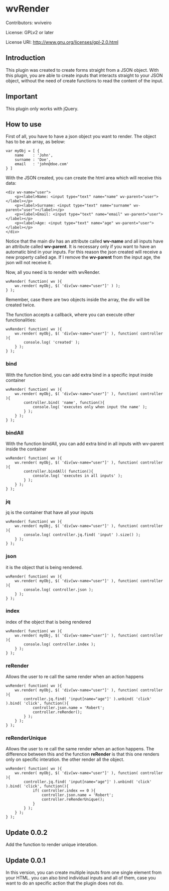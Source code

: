 # wvRender

Contributors: wviveiro

License: GPLv2 or later

License URI: http://www.gnu.org/licenses/gpl-2.0.html

## Introduction

This plugin was created to create forms straight from a JSON object. With this plugin, you are able to create inputs that interacts straight to your JSON object, without the need of create functions to read the content of the input.

## Important

This plugin only works with jQuery. 

## How to use

First of all, you have to have a json object you want to render. The object has to be an array, as below:

```
var myObj = [ {
	name 	: 'John',
	surname : 'Doe',
	email 	: 'john@doe.com'
} ]
```

With the JSON created, you can create the html area which will receive this data:

```
<div wv-name="user">
	<p><label>Name: <input type="text" name="name" wv-parent="user"></label></p>
	<p><label>Surname: <input type="text" name="surname" wv-parent="user"></label></p>
	<p><label>Email: <input type="text" name="email" wv-parent="user"></label></p>
	<p><label>Age: <input type="text" name="age" wv-parent="user"></label></p>
</div>
```

Notice that the main div has an attribute called <strong>wv-name</strong> and all inputs have an attribute called <strong>wv-parent</strong>. It is necessary only if you want to have an automatic bind in your inputs. For this reason the json created will receive a new property called age. If I remove the <strong>wv-parent</strong> from the input age, the json will not receive it.

Now, all you need is to render with wvRender.

```
wvRender( function( wv ){
	wv.render( myObj, $( 'div[wv-name="user"]' ) );
} );
```

Remember, case there are two objects inside the array, the div will be created twice.

The function accepts a callback, where you can execute other functionalities:

```
wvRender( function( wv ){
	wv.render( myObj, $( 'div[wv-name="user"]' ), function( controller ){
		console.log( 'created' );
	} );
} );
```

### bind
With the function bind, you can add extra bind in a specific input inside container

```
wvRender( function( wv ){
	wv.render( myObj, $( 'div[wv-name="user"]' ), function( controller ){
		controller.bind( 'name', function(){
			console.log( 'executes only when input the name' );
		} );
	} );
} );
```

### bindAll
With the function bindAll, you can add extra bind in all inputs with wv-parent inside the container

```
wvRender( function( wv ){
	wv.render( myObj, $( 'div[wv-name="user"]' ), function( controller ){
		controller.bindAll( function(){
			console.log( 'executes in all inputs' );
		} );
	} );
} );
```

### jq
jq is the container that have all your inputs

```
wvRender( function( wv ){
	wv.render( myObj, $( 'div[wv-name="user"]' ), function( controller ){
		console.log( controller.jq.find( 'input' ).size() );
	} );
} );
```

### json
it is the object that is being rendered.

```
wvRender( function( wv ){
	wv.render( myObj, $( 'div[wv-name="user"]' ), function( controller ){
		console.log( controller.json );
	} );
} );
```

### index
index of the object that is being rendered

```
wvRender( function( wv ){
	wv.render( myObj, $( 'div[wv-name="user"]' ), function( controller ){
		console.log( controller.index );
	} );
} );
```

### reRender
Allows the user to re call the same render when an action happens

```
wvRender( function( wv ){
	wv.render( myObj, $( 'div[wv-name="user"]' ), function( controller ){
		controller.jq.find( 'input[name="age"]' ).unbind( 'click' ).bind( 'click', function(){
			controller.json.name = 'Robert';
			controller.reRender();
		} );
	} );
} );
```

### reRenderUnique
Allows the user to re call the same render when an action happens. The difference between this and the function <strong>reRender</strong> is that this one renders only on specific interation. the other render all the object.

```
wvRender( function( wv ){
	wv.render( myObj, $( 'div[wv-name="user"]' ), function( controller ){
		controller.jq.find( 'input[name="age"]' ).unbind( 'click' ).bind( 'click', function(){
			if( controller.index == 0 ){
				controller.json.name = 'Robert';
				controller.reRenderUnique();
			}
		} );
	} );
} );
```


## Update 0.0.2

Add the function to render unique interation.

## Update 0.0.1

In this version, you can create multiple inputs from one single element from your HTML. you can also bind individual inputs and all of them, case you want to do an specific action that the plugin does not do.